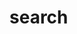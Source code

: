 <!-- generated by markdown-notes-tree -->

# search

<!-- optional markdown-notes-tree directory description starts here -->

<!-- optional markdown-notes-tree directory description ends here -->


